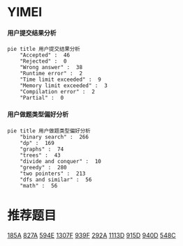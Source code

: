 # YIMEI

<!-- tabs:start -->



#### **用户提交结果分析**

```mermaid
pie title 用户提交结果分析
    "Accepted" :  46
    "Rejected" :  0
    "Wrong answer" :  38
    "Runtime error" :  2
    "Time limit exceeded" :  9
    "Memory limit exceeded" :  3
    "Compilation error" :  2
    "Partial" :  0
```

#### **用户做题类型偏好分析**

```mermaid
pie title 用户做题类型偏好分析
    "binary search" :  266
    "dp" :  169
    "graphs" :  74
    "trees" :  43
    "divide and conquer" :  10
    "greedy" :  280
    "two pointers" :  213
    "dfs and similar" :  56
    "math" :  56
```



<!-- tabs:end -->
# 推荐题目
[185A](https://codeforces.com/contest/185/problem/A)
[827A](https://codeforces.com/contest/827/problem/A)
[594E](https://codeforces.com/contest/594/problem/E)
[1307F](https://codeforces.com/contest/1307/problem/F)
[939F](https://codeforces.com/contest/939/problem/F)
[292A](https://codeforces.com/contest/292/problem/A)
[1113D](https://codeforces.com/contest/1113/problem/D)
[915D](https://codeforces.com/contest/915/problem/D)
[940D](https://codeforces.com/contest/940/problem/D)
[548C](https://codeforces.com/contest/548/problem/C)
